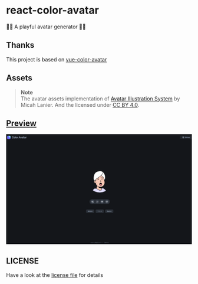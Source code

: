 # react-color-avatar
🧑‍🦱 A playful avatar generator 🧑‍🦳

## Thanks

This project is based on [vue-color-avatar](https://github.com/Codennnn/vue-color-avatar)

## Assets

> **Note**  
> The avatar assets implementation of [Avatar Illustration System](https://www.figma.com/community/file/829741575478342595) by Micah Lanier. And the licensed under [CC BY 4.0](https://creativecommons.org/licenses/by/4.0/).

## [Preview](https://avatar.luckfunc.com)
<a href='https://avatar.luckfunc.com/'>
<img src="./src/images/img.png" alt="website-cover" />
</a>

## LICENSE 
Have a look at the [license file](./LICENSE) for details
